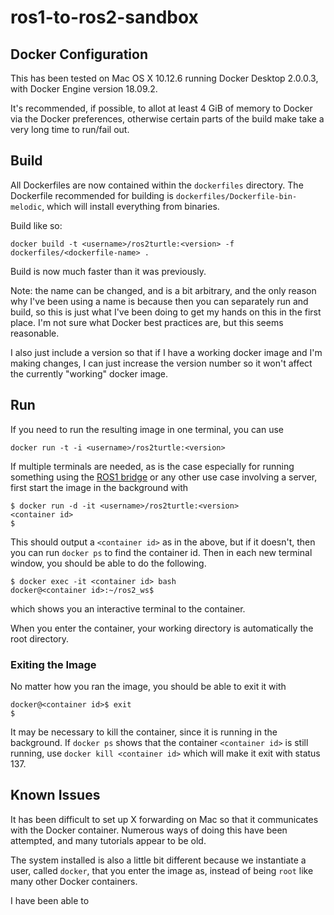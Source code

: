 # ros1-to-ros2-sandbox

## Docker Configuration

This has been tested on Mac OS X 10.12.6 running Docker Desktop 2.0.0.3, with Docker Engine version 18.09.2.

It's recommended, if possible, to allot at least 4 GiB of memory to Docker via the Docker preferences, otherwise certain parts of the build make take a very long time to run/fail out.

## Build

All Dockerfiles are now contained within the `dockerfiles` directory. The Dockerfile recommended for building is `dockerfiles/Dockerfile-bin-melodic`, which will install everything from binaries.

Build like so:

```
docker build -t <username>/ros2turtle:<version> -f dockerfiles/<dockerfile-name> .
```
Build is now much faster than it was previously.

Note: the name can be changed, and is a bit arbitrary, and the
only reason why I've been using a name is because then you can
separately run and build, so this is just what I've been doing to
get my hands on this in the first place. I'm not sure what Docker
best practices are, but this seems reasonable.

I also just include a version so that if I have a working docker
image and I'm making changes, I can just increase the version number
so it won't affect the currently "working" docker image.

## Run

If you need to run the resulting image in one terminal, you can use

```
docker run -t -i <username>/ros2turtle:<version>
```

If multiple terminals are needed, as is the case especially for
running something using the [ROS1 bridge](https://github.com/ros2/turtlebot2_demo#run-the-bridge) or 
any other use case involving a server, first start the image in
the background with

```
$ docker run -d -it <username>/ros2turtle:<version>
<container id>
$
```

This should output a `<container id>` as in the above, but if it doesn't,
then you can run `docker ps` to find the container id. Then in each new
terminal window, you should be able to do the following.

```
$ docker exec -it <container id> bash
docker@<container id>:~/ros2_ws$ 
```

which shows you an interactive terminal to the container.

When you enter the container, your working directory is automatically
the root directory.

### Exiting the Image

No matter how you ran the image, you should be able to exit it with

```
docker@<container id>$ exit
$
```

It may be necessary to kill the container, since it is running in the background.
If `docker ps` shows that the container `<container id>` is still running, use
`docker kill <container id>` which will make it exit with status 137.


## Known Issues

It has been difficult to set up X forwarding on Mac so that it communicates with
the Docker container. Numerous ways of doing this have been attempted, and many
tutorials appear to be old.

The system installed is also a little bit different because we instantiate a user,
called `docker`, that you enter the image as, instead of being `root` like many
other Docker containers.

I have been able to 
